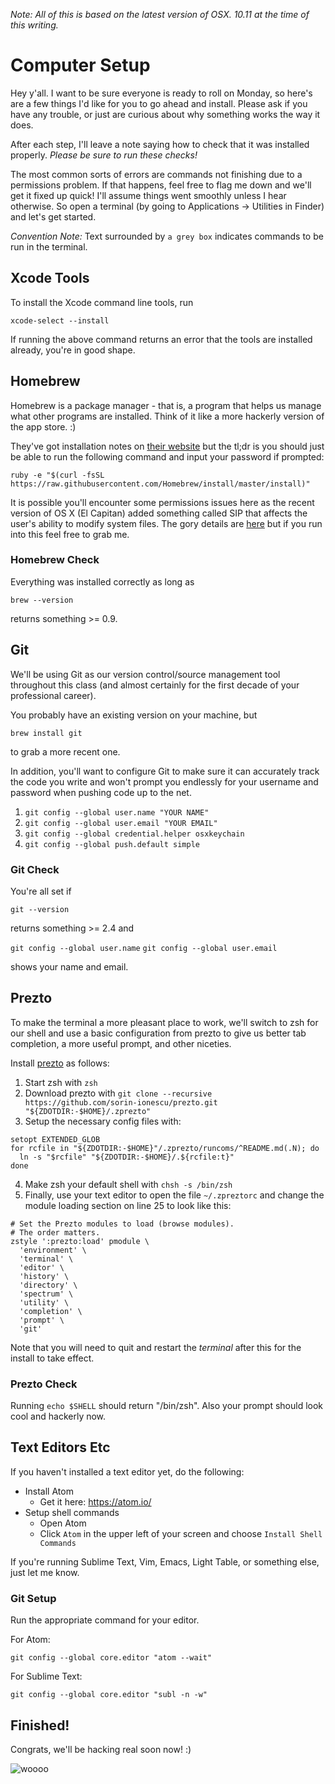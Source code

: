 _Note: All of this is based on the latest version of OSX. 10.11 at the time of this writing._

# Computer Setup

Hey y'all. I want to be sure everyone is ready to roll on Monday, so here's are a few things I'd like
for you to go ahead and install.
Please ask if you have any trouble, or just are curious about why something works the way it does.

After each step, I'll leave a note saying how to check that it was installed properly.
*Please be sure to run these checks!*

The most common sorts of errors are commands not finishing due to a permissions problem.
If that happens, feel free to flag me down and we'll get it fixed up quick!
I'll assume things went smoothly unless I hear otherwise.
So open a terminal (by going to Applications -> Utilities in Finder) and let's get started.

*Convention Note:* Text surrounded by `a grey box` indicates commands to be run in the terminal.

## Xcode Tools

To install the Xcode command line tools, run

`xcode-select --install`

If running the above command returns an error that the tools are installed already, you're in good shape.

## Homebrew

Homebrew is a package manager - that is, a program that helps us manage what other programs are installed.
Think of it like a more hackerly version of the app store. :)

They've got installation notes on [their website](http://brew.sh/) but the tl;dr is
you should just be able to run the following command and input your password if prompted:

`ruby -e "$(curl -fsSL https://raw.githubusercontent.com/Homebrew/install/master/install)"`

It is possible you'll encounter some permissions issues here as the recent version of OS X (El Capitan) added something called SIP that affects the user's ability to modify system files. The gory details are [here](https://github.com/Homebrew/homebrew/blob/master/share/doc/homebrew/El_Capitan_and_Homebrew.md) but if you run into this feel free to grab me.

### Homebrew Check

Everything was installed correctly as long as

`brew --version`

returns something >= 0.9.

## Git

We'll be using Git as our version control/source management tool throughout this class (and almost certainly for the first decade of your professional career).

You probably have an existing version on your machine, but

`brew install git`

to grab a more recent one.

In addition, you'll want to configure Git to make sure it can accurately track the code you write and
won't prompt you endlessly for your username and password when pushing code up to the net.

1. `git config --global user.name "YOUR NAME"`
2. `git config --global user.email "YOUR EMAIL"`
3. `git config --global credential.helper osxkeychain`
4. `git config --global push.default simple`

### Git Check

You're all set if

`git --version`

returns something >= 2.4 and

`git config --global user.name`
`git config --global user.email`

shows your name and email.

## Prezto

To make the terminal a more pleasant place to work, we'll switch to zsh for our shell and use a basic
configuration from prezto to give us better tab completion, a more useful prompt, and other niceties.

Install [prezto](https://github.com/sorin-ionescu/prezto#installation) as follows:

1. Start zsh with `zsh`
2. Download prezto with `git clone --recursive https://github.com/sorin-ionescu/prezto.git "${ZDOTDIR:-$HOME}/.zprezto"`
3. Setup the necessary config files with:

```
setopt EXTENDED_GLOB
for rcfile in "${ZDOTDIR:-$HOME}"/.zprezto/runcoms/^README.md(.N); do
  ln -s "$rcfile" "${ZDOTDIR:-$HOME}/.${rcfile:t}"
done
```

4. Make zsh your default shell with `chsh -s /bin/zsh`
5. Finally, use your text editor to open the file `~/.zpreztorc` and change the module loading section on line 25 to look like this:

```
# Set the Prezto modules to load (browse modules).
# The order matters.
zstyle ':prezto:load' pmodule \
  'environment' \
  'terminal' \
  'editor' \
  'history' \
  'directory' \
  'spectrum' \
  'utility' \
  'completion' \
  'prompt' \
  'git'
```

Note that you will need to quit and restart the *terminal* after this for the install to take effect.

### Prezto Check

Running `echo $SHELL` should return "/bin/zsh". Also your prompt should look cool and hackerly now.

## Text Editors Etc

If you haven't installed a text editor yet, do the following:

  * Install Atom
    - Get it here: https://atom.io/
  * Setup shell commands
    - Open Atom
    - Click `Atom` in the upper left of your screen and choose `Install Shell Commands` 

If you're running Sublime Text, Vim, Emacs, Light Table, or something else, just let me know.

### Git Setup

Run the appropriate command for your editor.

For Atom:

`git config --global core.editor "atom --wait"`

For Sublime Text:

`git config --global core.editor "subl -n -w"`

## Finished!

Congrats, we'll be hacking real soon now! :)

![woooo](http://stream1.gifsoup.com/view3/2169429/nets-fan-o.gif)
